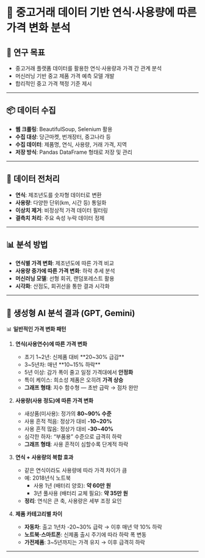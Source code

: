 # 📑 중고거래 데이터 기반 연식·사용량에 따른 가격 변화 분석

## 🎯 연구 목표
- 중고거래 플랫폼 데이터를 활용한 연식·사용량과 가격 간 관계 분석  
- 머신러닝 기반 중고 제품 가격 예측 모델 개발  
- 합리적인 중고 가격 책정 기준 제시  

---

## 📦 데이터 수집
- **웹 크롤링**: BeautifulSoup, Selenium 활용  
- **수집 대상**: 당근마켓, 번개장터, 중고나라 등  
- **수집 데이터**: 제품명, 연식, 사용량, 거래 가격, 지역  
- **저장 방식**: Pandas DataFrame 형태로 저장 및 관리  

---

## 🧹 데이터 전처리
- **연식**: 제조년도를 숫자형 데이터로 변환  
- **사용량**: 다양한 단위(km, 시간 등) 통일화  
- **이상치 제거**: 비정상적 가격 데이터 필터링  
- **결측치 처리**: 주요 속성 누락 데이터 정제  

---

## 📊 분석 방법
- **연식별 가격 변화**: 제조년도에 따른 가격 비교  
- **사용량 증가에 따른 가격 변화**: 하락 추세 분석  
- **머신러닝 모델**: 선형 회귀, 랜덤포레스트 활용  
- **시각화**: 산점도, 회귀선을 통한 결과 시각화  

---

## 🤖 생성형 AI 분석 결과 (GPT, Gemini)

📊 **일반적인 가격 변화 패턴**  

1. **연식(사용연수)에 따른 가격 변화**  
   - 초기 1~2년: 신제품 대비 **20~30% 급감**  
   - 3~5년차: 매년 **10~15% 하락**  
   - 5년 이상: 감가 폭이 줄고 일정 가격대에서 **안정화**  
   - 특이 케이스: 희소성 제품은 오히려 **가격 상승**  
   - **그래프 형태**: 지수 함수형 — 초반 급락 → 점차 완만  

2. **사용량(사용 정도)에 따른 가격 변화**  
   - 새상품(미사용): 정가의 **80~90% 수준**  
   - 사용 흔적 적음: 정상가 대비 **-10~20%**  
   - 사용 흔적 많음: 정상가 대비 **-30~40%**  
   - 심각한 하자: “부품용” 수준으로 급격히 하락  
   - **그래프 형태**: 사용 흔적이 심할수록 단계적 하락  

3. **연식 + 사용량의 복합 효과**  
   - 같은 연식이라도 사용량에 따라 가격 차이가 큼  
   - 예: 2018년식 노트북  
     - 사용 1년 (배터리 양호): **약 60만 원**  
     - 3년 풀사용 (배터리 교체 필요): **약 35만 원**  
   - **정리**: 연식은 큰 축, 사용량은 세부 조정 요인  

4. **제품 카테고리별 차이**  
   - **자동차**: 출고 1년차 -20~30% 급락 → 이후 매년 약 10% 하락  
   - **노트북·스마트폰**: 신제품 출시 주기에 따라 하락 폭 변동  
   - **가전제품**: 3~5년까지는 가격 유지 → 이후 급격히 하락  

---
